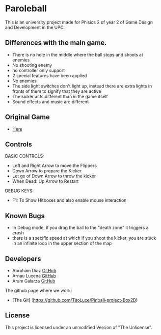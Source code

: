 # Paroleball
This is an university project made for Phisics 2 of year 2 of Game Design and Development in the UPC.


## Differences with the main game.
  * There is no hole in the middle where the ball stops and shoots at enemies
  * No shooting enemy
  * no controller only support
  * 2 special features have been applied
  * No enemies
  * The side light switches don't light up, instead there are extra lights in fronts of them to signify that they are active
  * The kicker acts different than in the game itself
  * Sound effects and music are different
  
 ## Original Game 
 * [Here](https://virtually-competent.itch.io/paroleball) 

## Controls
  BASIC CONTROLS:
 
 * Left and Right Arrow to move the Flippers
 * Down Arrow to prepare the Kicker
 * Let go of Down Arrow to throw the kicker
 * When Dead: Up Arrow to Restart
 
  DEBUG KEYS:
 
 * F1: To Show Hitboxes and also enable mouse interaction
 
 
 ## Known Bugs 
 * In Debug mode, if you drag the ball to the "death zone" it triggers a crash
 * there is a specific speed at which if you shoot the kicker, you are stuck in an infinite loop in the upper section of the map

## Developers

 - Abraham Díaz [GitHub](https://github.com/Theran1)
 - Arnau Lucena [GitHub](https://github.com/TitoLuce)
 - Aram Galarza [GitHub](https://github.com/WittIsHere)
 
 The github page where we work:
 - [The Git] (https://github.com/TitoLuce/Pinball-project-Box2D)

## License

This project is licensed under an unmodified Version of "The Unlicense".
